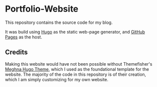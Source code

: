 # Portfolio-Website

This repository contains the source code for my blog.

It was build using [Hugo](https://gohugo.io/) as the static web-page generator, and [GitHub Pages](https://github.com/Capm96/Capm96.github.io) as the host.

## Credits
Making this website would have not been possible without Themefisher's [Meghna Hugo Theme](https://github.com/themefisher/meghna-hugo), which I used as the foundational template for the website. The majority of the code in this repository is of their creation, which I am simply customizing for my own website.
